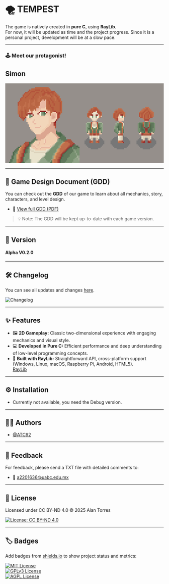 # 🌪 TEMPEST
The game is natively created in **pure C**, using **RayLib**.  
For now, it will be updated as time and the project progress. Since it is a personal project, development will be at a slow pace.

---

### 🕹 Meet our protagonist!
## Simon

![SIMON](assets/Entities/_aSimon/PortraitAndShowcase/ShowCase.gif)

---

## 📝 Game Design Document (GDD)

You can check out the **GDD** of our game to learn about all mechanics, story, characters, and level design.

- 📄 [View full GDD (PDF)](GDD/TEMPEST.pdf)  

> 💡 Note: The GDD will be kept up-to-date with each game version.

---

## 🚀 Version
#### Alpha V0.2.0

---

## 🛠 Changelog
You can see all updates and changes [here](CHANGELOG.md).  

![Changelog](https://img.shields.io/badge/Changelog-Up%20to%20Date-brightgreen)

---

## ✨ Features
- 🖼 **2D Gameplay:** Classic two-dimensional experience with engaging mechanics and visual style.  
- 💻 **Developed in Pure C:** Efficient performance and deep understanding of low-level programming concepts.  
- 🎨 **Built with RayLib:** Straightforward API, cross-platform support (Windows, Linux, macOS, Raspberry Pi, Android, HTML5).  
  [RayLib](https://www.raylib.com/?utm_source=chatgpt.com)

---

## ⚙️ Installation
- Currently not available, you need the Debug version.

---

## 🧑‍💻 Authors
- [@ATC92](https://www.github.com/ATC92)

---

## 📨 Feedback
For feedback, please send a TXT file with detailed comments to:  
- 📧 a2201636@uabc.edu.mx

---

## 📜 License
Licensed under CC BY-ND 4.0 © 2025 Alan Torres

[![License: CC BY-ND 4.0](https://img.shields.io/badge/License-CC%20BY--ND%204.0-lightgrey.svg)](https://creativecommons.org/licenses/by-nd/4.0/)

---

## 🏷 Badges
Add badges from [shields.io](https://shields.io/) to show project status and metrics:  

[![MIT License](https://img.shields.io/badge/License-MIT-green.svg)](https://choosealicense.com/licenses/mit/)  
[![GPLv3 License](https://img.shields.io/badge/License-GPL%20v3-yellow.svg)](https://opensource.org/licenses/)  
[![AGPL License](https://img.shields.io/badge/license-AGPL-blue.svg)](http://www.gnu.org/licenses/agpl-3.0)
